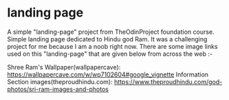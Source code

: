 # landing page 
A simple "landing-page" project from TheOdinProject foundation course.
Simple landing page dedicated to Hindu god Ram.
It was a challenging project for me because I am a noob right now.
There are some image links used on this "landing-page" that are given below from across the web :-

Shree Ram's Wallpaper(wallpapercave): https://wallpapercave.com/w/wp7102604#google_vignette
Information Section images(theproudhindu.com): https://www.theproudhindu.com/god-photos/sri-ram-images-and-photos
